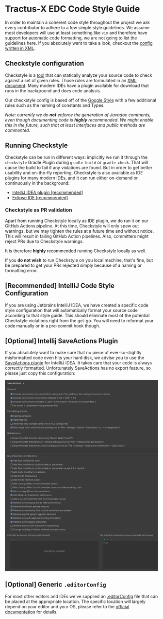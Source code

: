 # Tractus-X EDC Code Style Guide

In order to maintain a coherent code style throughout the project we ask every contributor to adhere to a few simple
style guidelines. We assume most developers will use at least something like `vim` and therefore have support for
automatic code formatting, we are not going to list the guidelines here. If you absolutely want to take a look, checkout
the [config written in XML](resources/fx-checkstyle-config.xml).

## Checkstyle configuration

Checkstyle is a [tool](https://checkstyle.sourceforge.io/) that can statically analyze your source code to check against
a set of given rules. Those rules are formulated in an [XML document](resources/fx-checkstyle-config.xml). Many modern
IDEs have a plugin available for download that runs in the background and does code analysis.

Our checkstyle config is based off of the [Google Style](https://checkstyle.sourceforge.io/google_style.html) with a few
additional rules such as the naming of constants and Types.

_Note: currently we do **not** enforce the generation of Javadoc comments, even though documenting code is **highly**
recommended. We might enable this in the future, such that at least interfaces and public methods are commented._

## Running Checkstyle

Checkstyle can be run in different ways: implicitly we run it through the `checkstyle` Gradle Plugin
during `gradle build` or `gradle check`. That will cause the build to fail if any violations are found. But in order to get better
usability and on-the-fly reporting, Checkstyle is also available as IDE plugins for many modern IDEs, and it can run
either on-demand or continuously in the background:

- [IntelliJ IDEA plugin [recommended]](https://plugins.jetbrains.com/plugin/1065-checkstyle-idea)
- [Eclipse IDE [recommended]](https://checkstyle.org/eclipse-cs/#!/)

### Checkstyle as PR validation

Apart from running Checkstyle locally as IDE plugin, we do run it on
our GitHub Actions pipeline. At this time, Checkstyle will only spew out warnings, but
we may tighten the rules at a future time and without notice. This will result in failing GitHub Action pipelines. Also,
committers might reject PRs due to Checkstyle warnings.

It is therefore **highly** recommended running Checkstyle locally as well.

If you **do not wish** to run Checkstyle on you local machine, that's fine, but be prepared to get your PRs rejected
simply because of a naming or formatting error.

## [Recommended] IntelliJ Code Style Configuration

If you are using Jetbrains IntelliJ IDEA, we have created a specific code style configuration that will automatically
format your source code according to that style guide. This should eliminate most of the potential Checkstyle violations
right from the get-go. You will need to reformat your code manually or in a pre-commit hook though.

## [Optional] Intellij SaveActions Plugin

If you absolutely want to make sure that no piece of ever-so-slightly misformatted code even hits your hard disk, we
advise you to use the [SaveActions plugin](https://plugins.jetbrains.com/plugin/7642-save-actions) for IntelliJ IDEA. It
takes care that your code is always correctly formatted. Unfortunately SaveActions has no export feature, so please just
copy this configuration:

![SaveActions configuration](resources/save_actions_scr.png)

## [Optional] Generic `.editorConfig`

For most other editors and IDEs we've supplied an [.editorConfig](resources/tx-codestyle.editorconfig) file that can be
placed at the appropriate location. The specific location will largely depend on your editor and your OS, please refer
to the
[official documentation](https://editorconfig.org) for details.
